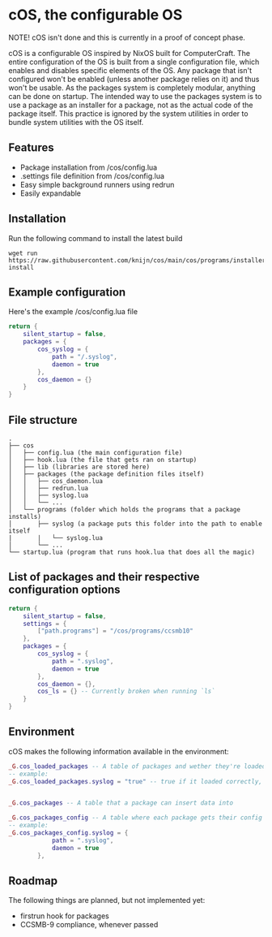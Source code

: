# cOS, the configurable OS

NOTE! cOS isn't done and this is currently in a proof of concept phase.

cOS is a configurable OS inspired by NixOS built for ComputerCraft. The entire configuration of the OS is built from a single configuration file, which enables and disables specific elements of the OS. 
Any package that isn't configured won't be enabled (unless another package relies on it) and thus won't be usable.
As the packages system is completely modular, anything can be done on startup. The intended way to use the packages system is to use a package as an installer for a package, not as the actual code of the package itself. 
This practice is ignored by the system utilities in order to bundle system utilities with the OS itself.

## Features
- Package installation from /cos/config.lua
- .settings file definition from /cos/config.lua
- Easy simple background runners using redrun
- Easily expandable

## Installation
Run the following command to install the latest build
```
wget run https://raw.githubusercontent.com/knijn/cos/main/cos/programs/installer/installer.lua install
```

## Example configuration
Here's the example /cos/config.lua file
```lua
return {
    silent_startup = false,
    packages = {
        cos_syslog = {
            path = "/.syslog",
            daemon = true
        },
        cos_daemon = {}
    }
}
```

## File structure
```
.
├── cos
│   ├── config.lua (the main configuration file)
│   ├── hook.lua (the file that gets ran on startup)
│   ├── lib (libraries are stored here)   
│   ├── packages (the package definition files itself)
│   │   ├── cos_daemon.lua
│   │   ├── redrun.lua
│   │   ├── syslog.lua
│   │   └── ...
│   └── programs (folder which holds the programs that a package installs)
│       ├── syslog (a package puts this folder into the path to enable itself
|       |   └── syslog.lua
│       └── ... 
└── startup.lua (program that runs hook.lua that does all the magic)
```

## List of packages and their respective configuration options
```lua
return {
    silent_startup = false,
    settings = {
        ["path.programs"] = "/cos/programs/ccsmb10"
    },
    packages = {
        cos_syslog = {
            path = ".syslog",
            daemon = true
        },
        cos_daemon = {},
        cos_ls = {} -- Currently broken when running `ls`
    }
}
```

## Environment
cOS makes the following information available in the environment:
```lua
_G.cos_loaded_packages -- A table of packages and wether they're loaded or not
-- example:
_G.cos_loaded_packages.syslog = "true" -- true if it loaded correctly, false if it didnt


_G.cos_packages -- A table that a package can insert data into

_G.cos_packages_config -- A table where each package gets their config inserted into
-- example:
_G.cos_packages_config.syslog = {
            path = ".syslog",
            daemon = true
        },
```

## Roadmap
The following things are planned, but not implemented yet:
- firstrun hook for packages
- CCSMB-9 compliance, whenever passed